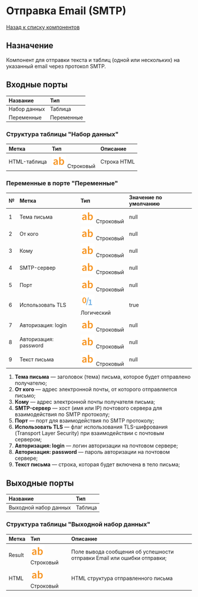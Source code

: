# Отправка Email (SMTP)

[Назад к списку компонентов](../README.md)

## Назначение

Компонент для отправки текста и таблиц (одной или нескольких) на указанный email через протокол SMTP.

## Входные порты

| Название     | Тип        |
|:-------------|:-----------|
| Набор данных | Таблица    |
| Переменные   | Переменные |

### Структура таблицы "Набор данных"

| Метка       | Тип                             | Описание                                    |
|:------------|:--------------------------------|:--------------------------------------------|
| HTML-таблица| ![](./img/string.svg) Строковый | Строка HTML |

### Переменные в порте "Переменные"

| №  | Метка                            | Тип                                  | Значение по умолчанию     |
|:---|:---------------------------------|:-------------------------------------|:--------------------------|
| 1  | Тема письма                      | ![](./img/string.svg) Строковый      | null                      |
| 2  | От кого                          | ![](./img/string.svg) Строковый      | null                      |
| 3  | Кому                             | ![](./img/string.svg) Строковый      | null                      |
| 4  | SMTP-сервер                      | ![](./img/string.svg) Строковый      | null                      |
| 5  | Порт                             | ![](./img/string.svg) Строковый      | null                      |
| 6  | Использовать TLS                 | ![](./img/logical.svg) Логический    | true                      |
| 7  | Авторизация: login               | ![](./img/string.svg) Строковый      | null                      |
| 8  | Авторизация: password            | ![](./img/string.svg) Строковый      | null                      |
| 9  | Текст письма                     | ![](./img/string.svg) Строковый      | null                      |

1. **Тема письма** — заголовок (тема) письма, которое будет отправлено получателю;
2. **От кого** — адрес электронной почты, от которого отправляется письмо;
3. **Кому** — адрес электронной почты получателя письма;
4. **SMTP-сервер** — хост (имя или IP) почтового сервера для взаимодействия по SMTP протоколу;
5. **Порт** — порт для взаимодействия по SMTP протоколу;
6. **Использовать TLS** — флаг использования TLS-шифрования (Transport Layer Security) при взаимодействии с почтовым сервером;
7. **Авторизация: login** — логин авторизации на почтовом сервере;
8. **Авторизация: password** — пароль авторизации на почтовом сервере;
9. **Текст письма** — строка, которая будет включена в тело письма;

## Выходные порты

| Название              | Тип        |
|:----------------------|:-----------|
| Выходной набор данных | Таблица    |

### Структура таблицы "Выходной набор данных"

| Метка       | Тип                             | Описание                                    |
|:------------|:--------------------------------|:--------------------------------------------|
| Result      | ![](./img/string.svg) Строковый | Поле вывода сообщения об успешности отправки Email  или ошибки отправки; |
| HTML        | ![](./img/string.svg) Строковый | HTML структура отправленного письма         |